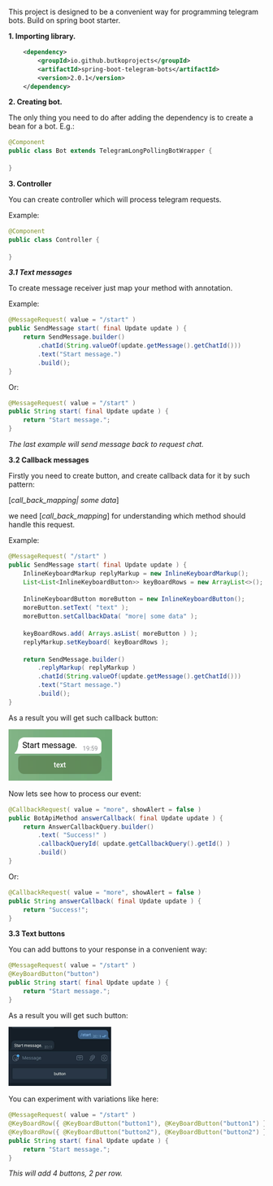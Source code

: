 This project is designed to be a convenient way for programming telegram bots.
Build on spring boot starter.

**1. Importing library.**

```xml
    <dependency>
        <groupId>io.github.butkoprojects</groupId>
        <artifactId>spring-boot-telegram-bots</artifactId>
        <version>2.0.1</version>
    </dependency>
```

**2. Creating bot.** 

The only thing you need to do after adding the dependency is to create a bean for a bot. E.g.:

```java
@Component
public class Bot extends TelegramLongPollingBotWrapper {

}
```

**3. Controller**

You can create controller which will process telegram requests.

Example:
```java
@Component
public class Controller {

}
```

_**3.1 Text messages**_

To create message receiver just map your method with annotation.

Example:
```java
@MessageRequest( value = "/start" )
public SendMessage start( final Update update ) {
    return SendMessage.builder()
        .chatId(String.valueOf(update.getMessage().getChatId()))
        .text("Start message.")
        .build();
}
```
Or:
```java
@MessageRequest( value = "/start" )
public String start( final Update update ) {
    return "Start message.";
}
```
_The last example will send message back to request chat._

**3.2 Callback messages**

Firstly you need to create button, and create callback data for it by such pattern:

[_call_back_mapping| some data_]

we need [_call_back_mapping_] for understanding which method should handle this request.

Example:

```java
@MessageRequest( "/start" )
public SendMessage start( final Update update ) {
    InlineKeyboardMarkup replyMarkup = new InlineKeyboardMarkup();
    List<List<InlineKeyboardButton>> keyBoardRows = new ArrayList<>();

    InlineKeyboardButton moreButton = new InlineKeyboardButton();
    moreButton.setText( "text" );
    moreButton.setCallbackData( "more| some data" );
        
    keyBoardRows.add( Arrays.asList( moreButton ) );
    replyMarkup.setKeyboard( keyBoardRows );
        
    return SendMessage.builder()
        .replyMarkup( replyMarkup )
        .chatId(String.valueOf(update.getMessage().getChatId()))
        .text("Start message.")
        .build();
}
```

As a result you will get such callback button:

![plot](callback1.png)

Now lets see how to process our event:

```java
@CallbackRequest( value = "more", showAlert = false )
public BotApiMethod answerCallback( final Update update ) {
    return AnswerCallbackQuery.builder()
        .text( "Success!" )
        .callbackQueryId( update.getCallbackQuery().getId() )
        .build()
}
```

Or:

```java
@CallbackRequest( value = "more", showAlert = false )
public String answerCallback( final Update update ) {
    return "Success!";
}
```

**3.3 Text buttons**

You can add buttons to your response in a convenient way:

```java
@MessageRequest( value = "/start" )
@KeyBoardButton("button")
public String start( final Update update ) {
    return "Start message.";
}
```

As a result you will get such button:

<img src="button1.png" alt="button" width="40%"/>

You can experiment with variations like here:

```java
@MessageRequest( value = "/start" )
@KeyBoardRow({ @KeyBoardButton("button1"), @KeyBoardButton("button1") })
@KeyBoardRow({ @KeyBoardButton("button2"), @KeyBoardButton("button2") })
public String start( final Update update ) {
    return "Start message.";
}
```

_This will add 4 buttons, 2 per row._
